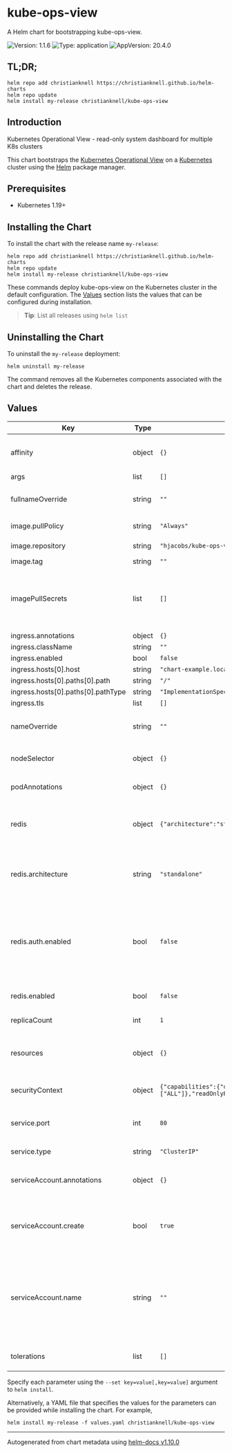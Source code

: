 # kube-ops-view

A Helm chart for bootstrapping kube-ops-view.

![Version: 1.1.6](https://img.shields.io/badge/Version-1.1.6-informational?style=flat-square) ![Type: application](https://img.shields.io/badge/Type-application-informational?style=flat-square) ![AppVersion: 20.4.0](https://img.shields.io/badge/AppVersion-20.4.0-informational?style=flat-square)

## TL;DR;

```console
helm repo add christianknell https://christianknell.github.io/helm-charts
helm repo update
helm install my-release christianknell/kube-ops-view
```

## Introduction

Kubernetes Operational View - read-only system dashboard for multiple K8s clusters

This chart bootstraps the [Kubernetes Operational View](https://codeberg.org/hjacobs/kube-ops-view) on a [Kubernetes](http://kubernetes.io) cluster using the [Helm](https://helm.sh) package manager.

## Prerequisites

- Kubernetes 1.19+

## Installing the Chart

To install the chart with the release name `my-release`:

```console
helm repo add christianknell https://christianknell.github.io/helm-charts
helm repo update
helm install my-release christianknell/kube-ops-view
```

These commands deploy kube-ops-view on the Kubernetes cluster in the default configuration. The [Values](#values) section lists the values that can be configured during installation.

> **Tip**: List all releases using `helm list`

## Uninstalling the Chart

To uninstall the `my-release` deployment:

```console
helm uninstall my-release
```

The command removes all the Kubernetes components associated with the chart and deletes the release.

## Values

| Key                                | Type   | Default                                                                                                | Description                                                                                                            |
| ---------------------------------- | ------ | ------------------------------------------------------------------------------------------------------ | ---------------------------------------------------------------------------------------------------------------------- |
| affinity                           | object | `{}`                                                                                                   | Affinity settings for pod assignment                                                                                   |
| args                               | list   | `[]`                                                                                                   |                                                                                                                        |
| fullnameOverride                   | string | `""`                                                                                                   | String to fully override `"kube-ops-view.fullname"`                                                                    |
| image.pullPolicy                   | string | `"Always"`                                                                                             | image pull policy                                                                                                      |
| image.repository                   | string | `"hjacobs/kube-ops-view"`                                                                              | image repository                                                                                                       |
| image.tag                          | string | `""`                                                                                                   |                                                                                                                        |
| imagePullSecrets                   | list   | `[]`                                                                                                   | If defined, uses a Secret to pull an image from a private Docker registry or repository.                               |
| ingress.annotations                | object | `{}`                                                                                                   |                                                                                                                        |
| ingress.className                  | string | `""`                                                                                                   |                                                                                                                        |
| ingress.enabled                    | bool   | `false`                                                                                                |                                                                                                                        |
| ingress.hosts[0].host              | string | `"chart-example.local"`                                                                                |                                                                                                                        |
| ingress.hosts[0].paths[0].path     | string | `"/"`                                                                                                  |                                                                                                                        |
| ingress.hosts[0].paths[0].pathType | string | `"ImplementationSpecific"`                                                                             |                                                                                                                        |
| ingress.tls                        | list   | `[]`                                                                                                   |                                                                                                                        |
| nameOverride                       | string | `""`                                                                                                   | Provide a name in place of `kube-ops-view`                                                                             |
| nodeSelector                       | object | `{}`                                                                                                   | Node labels for pod assignment                                                                                         |
| podAnnotations                     | object | `{}`                                                                                                   | Annotations to be added to exporter pods                                                                               |
| redis                              | object | `{"architecture":"standalone","auth":{"enabled":false},"enabled":false}`                               | Values for including the subchart Redis™ from Bitnami                                                                  |
| redis.architecture                 | string | `"standalone"`                                                                                         | Redis™ architecture. Allowed values: standalone or replication                                                         |
| redis.auth.enabled                 | bool   | `false`                                                                                                | Disable password authentication as the kube-ops-view container has no support for password authentication              |
| redis.enabled                      | bool   | `false`                                                                                                | enable Redis™ subchart from Bitnami                                                                                    |
| replicaCount                       | int    | `1`                                                                                                    | Number of replicas                                                                                                     |
| resources                          | object | `{}`                                                                                                   | Resource limits and requests for the controller pods.                                                                  |
| securityContext                    | object | `{"capabilities":{"drop":["ALL"]},"readOnlyRootFilesystem":true,"runAsNonRoot":true,"runAsUser":1000}` | container-level security context                                                                                       |
| service.port                       | int    | `80`                                                                                                   | Kubernetes port where service is exposed                                                                               |
| service.type                       | string | `"ClusterIP"`                                                                                          | Kubernetes service type                                                                                                |
| serviceAccount.annotations         | object | `{}`                                                                                                   | Annotations to add to the service account                                                                              |
| serviceAccount.create              | bool   | `true`                                                                                                 | Specifies whether a service account should be created                                                                  |
| serviceAccount.name                | string | `""`                                                                                                   | The name of the service account to use. If not set and create is true, a name is generated using the fullname template |
| tolerations                        | list   | `[]`                                                                                                   | Toleration labels for pod assignment                                                                                   |

Specify each parameter using the `--set key=value[,key=value]` argument to `helm install`.

Alternatively, a YAML file that specifies the values for the parameters can be provided while installing the chart. For example,

```console
helm install my-release -f values.yaml christianknell/kube-ops-view
```

---

Autogenerated from chart metadata using [helm-docs v1.10.0](https://github.com/norwoodj/helm-docs/releases/v1.10.0)
